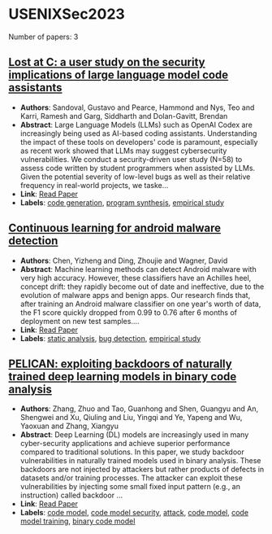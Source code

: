 # USENIXSec2023

Number of papers: 3

## [Lost at C: a user study on the security implications of large language model code assistants](paper_1.md)
- **Authors**: Sandoval, Gustavo and Pearce, Hammond and Nys, Teo and Karri, Ramesh and Garg, Siddharth and Dolan-Gavitt, Brendan
- **Abstract**: Large Language Models (LLMs) such as OpenAI Codex are increasingly being used as AI-based coding assistants. Understanding the impact of these tools on developers' code is paramount, especially as recent work showed that LLMs may suggest cybersecurity vulnerabilities. We conduct a security-driven user study (N=58) to assess code written by student programmers when assisted by LLMs. Given the potential severity of low-level bugs as well as their relative frequency in real-world projects, we taske...
- **Link**: [Read Paper](https://arxiv.org/pdf/2208.09727)
- **Labels**: [code generation](../../labels/code_generation.md), [program synthesis](../../labels/program_synthesis.md), [empirical study](../../labels/empirical_study.md)

## [Continuous learning for android malware detection](paper_2.md)
- **Authors**: Chen, Yizheng and Ding, Zhoujie and Wagner, David
- **Abstract**: Machine learning methods can detect Android malware with very high accuracy. However, these classifiers have an Achilles heel, concept drift: they rapidly become out of date and ineffective, due to the evolution of malware apps and benign apps. Our research finds that, after training an Android malware classifier on one year's worth of data, the F1 score quickly dropped from 0.99 to 0.76 after 6 months of deployment on new test samples....
- **Link**: [Read Paper](https://surrealyz.github.io/files/pubs/sec23winter-active-learning-prepub.pdf)
- **Labels**: [static analysis](../../labels/static_analysis.md), [bug detection](../../labels/bug_detection.md), [empirical study](../../labels/empirical_study.md)

## [PELICAN: exploiting backdoors of naturally trained deep learning models in binary code analysis](paper_3.md)
- **Authors**: Zhang, Zhuo and Tao, Guanhong and Shen, Guangyu and An, Shengwei and Xu, Qiuling and Liu, Yingqi and Ye, Yapeng and Wu, Yaoxuan and Zhang, Xiangyu
- **Abstract**: Deep Learning (DL) models are increasingly used in many cyber-security applications and achieve superior performance compared to traditional solutions. In this paper, we study backdoor vulnerabilities in naturally trained models used in binary analysis. These backdoors are not injected by attackers but rather products of defects in datasets and/or training processes. The attacker can exploit these vulnerabilities by injecting some small fixed input pattern (e.g., an instruction) called backdoor ...
- **Link**: [Read Paper](https://www.usenix.org/system/files/usenixsecurity23-zhang-zhuo-pelican.pdf)
- **Labels**: [code model](../../labels/code_model.md), [code model security](../../labels/code_model_security.md), [attack](../../labels/attack.md), [code model](../../labels/code_model.md), [code model training](../../labels/code_model_training.md), [binary code model](../../labels/binary_code_model.md)

